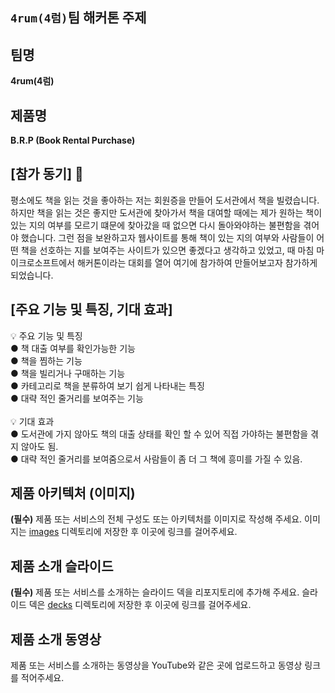 ## `4rum(4럼)`팀 해커톤 주제

## 팀명

**4rum(4럼)**

## 제품명

**B.R.P (Book Rental Purchase)**

## [참가 동기] 📙

평소에도 책을 읽는 것을 좋아하는 저는 회원증을 만들어 도서관에서 책을 빌렸습니다. 하지만 책을 읽는 것은 좋지만 도서관에 찾아가서 책을 대여할 때에는 제가 원하는 책이 있는 지의 여부를 모르기 떄문에 찾아갔을 때 없으면 다시 돌아와야하는 불편함을 겪어야 했습니다. 그런 점을 보완하고자 웹사이트를 통해 책이 있는 지의 여부와 사람들이 어떤 책을 선호하는 지를 보여주는 사이트가 있으면 좋겠다고 생각하고 있었고, 때 마침 마이크로소프트에서  해커톤이라는 대회를 열어 여기에 참가하여 만들어보고자 참가하게 되었습니다.

## [주요 기능 및 특징, 기대 효과]

💡 주요 기능 및 특징 <br>
● 책 대출 여부를 확인가능한 기능 <br>
● 책을 찜하는 기능 <br>
● 책을 빌리거나 구매하는 기능 <br>
● 카테고리로 책을 분류하여 보기 쉽게 나타내는 특징 <br>
● 대략 적인 줄거리를 보여주는 기능 <br>
<br>
💡 기대 효과 <br>
● 도서관에 가지 않아도 책의 대출 상태를 확인 할 수 있어 직접 가야하는 불편함을 겪지 않아도 됨. <br>
● 대략 적인 줄거리를 보여줌으로서 사람들이 좀 더 그 책에 흥미를 가질 수 있음. <br>

## 제품 아키텍처 (이미지)

**(필수)** 제품 또는 서비스의 전체 구성도 또는 아키텍처를 이미지로 작성해 주세요. 이미지는 [images](./images) 디렉토리에 저장한 후 이곳에 링크를 걸어주세요.

## 제품 소개 슬라이드

**(필수)** 제품 또는 서비스를 소개하는 슬라이드 덱을 리포지토리에 추가해 주세요. 슬라이드 덱은 [decks](./decks) 디렉토리에 저장한 후 이곳에 링크를 걸어주세요.

## 제품 소개 동영상

제품 또는 서비스를 소개하는 동영상을 YouTube와 같은 곳에 업로드하고 동영상 링크를 적어주세요.

